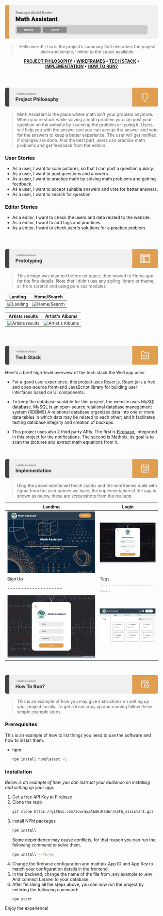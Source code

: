 <img src="./readme/title1.svg"/>

<div align="center">

> Hello world! This is the project’s summary that describes the project plain and simple, limited to the space available.

**[PROJECT PHILOSOPHY](https://github.com/julescript/well_app#-project-philosophy) • [WIREFRAMES](https://github.com/julescript/well_app#-wireframes) • [TECH STACK](https://github.com/julescript/well_app#-tech-stack) • [IMPLEMENTATION](https://github.com/julescript/well_app#-impplementation) • [HOW TO RUN?](https://github.com/julescript/well_app#-how-to-run)**

</div>

<br><br>

<img src="./readme/title2.svg"/>

> Math Assistant is the place where math isn't your problem anymore. When you're stuck while solving a math problem you can post your question on the website by scanning the problem or typing it. Users, will help you with the answer and you can accept the answer and vote for the answers to keep a better experience. The user will get notified if changes are done. And the best part, users can practice math problems and get feedback from the editors.

### User Stories

- As a user, I want to scan pictures, so that I can post a question quickly.
- As a user, I want to post questions and answers.
- As a user, I want to practice math by solving math problems and getting feedback.
- As a user, I want to accept suitable answers and vote for better answers.
- As a user, I want to search for question.

### Editor Stories

- As a editor, I want to check the users and data related to the website.
- As a editor, I want to add tags and practices.
- As a editor, I want to check user's solutions for a practice problem.

<br><br>

<img src="./readme/title3.svg"/>

> This design was planned before on paper, then moved to Figma app for the fine details.
> Note that i didn't use any styling library or theme, all from scratch and using pure css modules

| Landing      | Home/Search      |
| ------------ | ---------------- |
| ![Landing]() | ![Home/Search]() |

| Artists results              | Artist's Albums            |
| ---------------------------- | -------------------------- |
| ![Artists results](https://) | ![Artist's Albums](https:) |

<br><br>

<img src="./readme/title4.svg"/>

Here's a brief high-level overview of the tech stack the Well app uses:

- For a good user experience, this project uses Reacr.js. React.js is a free and open-source front-end JavaScript library for building user interfaces based on UI components.

- To keep the database scalable for this project, the website uses MySQL database. MySQL is an open-source relational database management system (RDBMS).A relational database organizes data into one or more data tables in which data may be related to each other; and it facilitates testing database integrity and creation of backups.

- This project uses also 2 third party APIs. The first is [Firebase](https://firebase.google.com/), integrated in this project for the notifications. The second is [Mathpix](https://mathpix.com/), its goal is to scan the pictures and extract math equations from it.

<br><br>
<img src="./readme/title5.svg"/>

> Uing the above mentioned tecch stacks and the wireframes build with figma from the user sotries we have, the implementation of the app is shown as below, these are screenshots from the real app

| Landing                          | Login                        |
| -------------------------------- | ---------------------------- |
| ![Landing](./readme/hero.PNG)    | ![Login](./readme/login.PNG) |
| Sign Up                          | Tags                         |
| --------------------             | ------------------------     |
| ![Sign up](./readme/sign_up.PNG) | ![Tags](./readme/tags.PNG)   |

<br><br>
<img src="./readme/title6.svg"/>

> This is an example of how you may give instructions on setting up your project locally.
> To get a local copy up and running follow these simple example steps.

### Prerequisites

This is an example of how to list things you need to use the software and how to install them.

- npm
  ```sh
  npm install npm@latest -g
  ```

### Installation

_Below is an example of how you can instruct your audience on installing and setting up your app._

1. Get a free API Key at [Firebase](https://firebase.google.com/)
2. Clone the repo
   ```sh
   git clone https://github.com/SourayaAbdelKader/math_assistant.git
   ```
3. Install NPM packages
   ```sh
   npm install
   ```
   Some dependence may cause conflicts, for that reason you can run the following command to solve them.
   ```sh
   npm install --force
   ```
4. Change the firebase configuration and mathpix App ID and App Key to match your configuration details in the frontend.
5. In the backend, change the name of the file from .env.example to .env . And connect Laravel to your database.
6. After finishing all the steps above, you can now run the project by entering the following command:
   ```sh
   npm start
   ```

Enjoy the experience!
